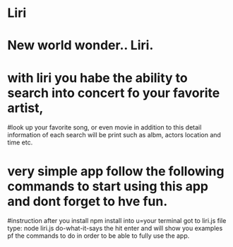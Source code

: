 # Liri
# New world wonder.. Liri.
# with liri you habe the ability to search into concert fo your favorite artist,
#look up your favorite song,  or even movie in addition to this detail information of each search will be print such as albm, actors location and time etc.
# very simple app follow the following commands to start using this app and dont forget to hve fun.
#instruction after you install npm install into u=your terminal got to liri.js file type: node liri.js do-what-it-says the hit enter and will show you examples pf the commands to do in order to be able to fully use the app.